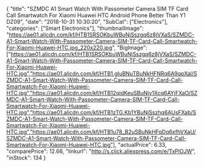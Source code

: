 {
	"title": "SZMDC A1 Smart Watch With Passometer Camera SIM TF Card Call Smartwatch For Xiaomi Huawei HTC Android Phone Better Than Y1 DZ09",
	"date": "2018-10-31 10:30:20",
	"SubCat": ["Electronics"],
	"categories": ["Smart Electronics"],
	"thumbnailImage": "https://ae01.alicdn.com/kf/HTB1SRSOKbuWBuNjSszgq6z8jVXaS/SZMDC-A1-Smart-Watch-With-Passometer-Camera-SIM-TF-Card-Call-Smartwatch-For-Xiaomi-Huawei-HTC.jpg_220x220.jpg",
	"BigImage": ["https://ae01.alicdn.com/kf/HTB1SRSOKbuWBuNjSszgq6z8jVXaS/SZMDC-A1-Smart-Watch-With-Passometer-Camera-SIM-TF-Card-Call-Smartwatch-For-Xiaomi-Huawei-HTC.jpg","https://ae01.alicdn.com/kf/HTB1.gIuBNuTBuNkHFNRq6A9qpXal/SZMDC-A1-Smart-Watch-With-Passometer-Camera-SIM-TF-Card-Call-Smartwatch-For-Xiaomi-Huawei-HTC.jpg","https://ae01.alicdn.com/kf/HTB12qidKeuSBuNjy1Xcq6AYjFXaO/SZMDC-A1-Smart-Watch-With-Passometer-Camera-SIM-TF-Card-Call-Smartwatch-For-Xiaomi-Huawei-HTC.jpg","https://ae01.alicdn.com/kf/HTB1zTG.Kb1YBuNjSszhq6AUsFXab/SZMDC-A1-Smart-Watch-With-Passometer-Camera-SIM-TF-Card-Call-Smartwatch-For-Xiaomi-Huawei-HTC.jpg","https://ae01.alicdn.com/kf/HTB1u78_B2uSBuNkHFqDq6xfhVXaU/SZMDC-A1-Smart-Watch-With-Passometer-Camera-SIM-TF-Card-Call-Smartwatch-For-Xiaomi-Huawei-HTC.jpg"],
	"actualPrice": 6.33,
	"comparePrice": 12.66,
	"linkurl": "http://s.click.aliexpress.com/e/TxPlOJW",
	"inStock": 134
}
